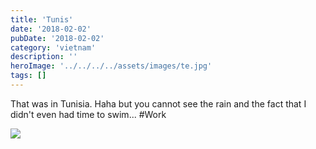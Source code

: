 ```yaml
---
title: 'Tunis'
date: '2018-02-02'
pubDate: '2018-02-02'
category: 'vietnam'
description: ''
heroImage: '../../../../assets/images/te.jpg'
tags: []
---
```


That was in Tunisia. Haha but you cannot see the rain and the fact that I didn't even had time to swim... #Work

![](https://malparty.cluster010.ovh.net/wp-content/uploads/2018/02/img_20180201_0711402510973793219420884.jpg)
